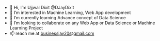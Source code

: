- 👋 Hi, I’m Ujjwal Dixit @DJayDixit
- 👀 I’m interested in Machine Learning, Web App development
- 🌱 I’m currently learning Advance concept of Data Science
- 💞️ I’m looking to collaborate on any Web App or Data Science or Machine Learning Project
- 📫 reach me at businessjay20@gmail.com

<!---
DJayDixit/DJayDixit is a ✨ special ✨ repository because its `README.md` (this file) appears on your GitHub profile.
You can click the Preview link to take a look at your changes.
--->
